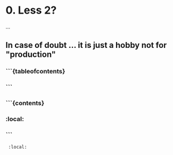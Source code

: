 # 0. Less 2?

...

## In case of doubt ... it is just a hobby not for "production"


### ```{tableofcontents}
### ```

### ```{contents}
### :local:
### ```

```{contents}
 :local:
```




